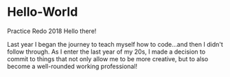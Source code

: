 # Hello-World
Practice Redo 2018
Hello there!

Last year I began the journey to teach myself how to code...and then I didn't follow through.
As I enter the last year of my 20s, I made a decision to commit to things that not only allow me 
to be more creative, but to also become a well-rounded working professional!
